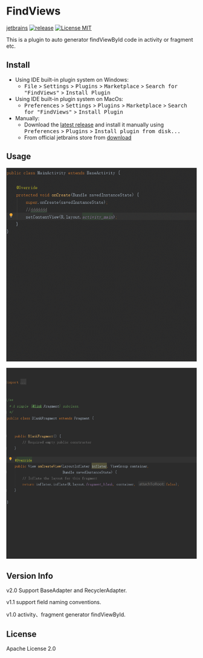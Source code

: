 # FindViews
[jetbrains](https://plugins.jetbrains.com/plugin/12609-findviews)
[ ![release](https://img.shields.io/badge/Release-V2.0-blue.svg)](https://github.com/a741762308/FindViews/releases)
[![License MIT](http://img.shields.io/badge/license-MIT-orange.svg)](https://raw.githubusercontent.com/a741762308/FindViews/master/LICENSE)

This is a plugin to auto generator findViewById code in activity or fragment etc.

## Install   
- Using IDE built-in plugin system on Windows:
  - <kbd>File</kbd> > <kbd>Settings</kbd> > <kbd>Plugins</kbd> > <kbd>Marketplace</kbd> > <kbd>Search for "FindViews"</kbd> > <kbd>Install Plugin</kbd>
- Using IDE built-in plugin system on MacOs:
  - <kbd>Preferences</kbd> > <kbd>Settings</kbd> > <kbd>Plugins</kbd> > <kbd>Marketplace</kbd> > <kbd>Search for "FindViews"</kbd> > <kbd>Install Plugin</kbd>
- Manually:
  - Download the [latest release](https://github.com/a741762308/FindViews/releases) and install it manually using <kbd>Preferences</kbd> > <kbd>Plugins</kbd> > <kbd>Install plugin from disk...</kbd>
  - From official jetbrains store from [download](https://plugins.jetbrains.com/plugin/12609-findviews)
 
 ## Usage
 
 ![activity.gif](/screenshot/activity.gif)
 
 ![fragment.gif](/screenshot/fragment.gif)
 
 ## Version Info
 v2.0 Support BaseAdapter and RecyclerAdapter.
 
 v1.1 support field naming conventions.
 
 v1.0 activity、fragment generator findViewById.

 ## License
  Apache License 2.0